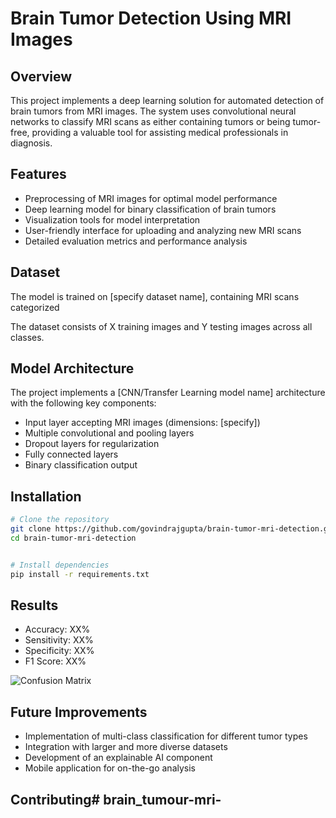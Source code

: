 # Brain Tumor Detection Using MRI Images

## Overview
This project implements a deep learning solution for automated detection of brain tumors from MRI images. The system uses convolutional neural networks to classify MRI scans as either containing tumors or being tumor-free, providing a valuable tool for assisting medical professionals in diagnosis.

## Features
- Preprocessing of MRI images for optimal model performance
- Deep learning model for binary classification of brain tumors
- Visualization tools for model interpretation
- User-friendly interface for uploading and analyzing new MRI scans
- Detailed evaluation metrics and performance analysis

## Dataset
The model is trained on [specify dataset name], containing MRI scans categorized

The dataset consists of X training images and Y testing images across all classes.

## Model Architecture
The project implements a [CNN/Transfer Learning model name] architecture with the following key components:
- Input layer accepting MRI images (dimensions: [specify])
- Multiple convolutional and pooling layers
- Dropout layers for regularization
- Fully connected layers
- Binary classification output

## Installation
```bash
# Clone the repository
git clone https://github.com/govindrajgupta/brain-tumor-mri-detection.git
cd brain-tumor-mri-detection


# Install dependencies
pip install -r requirements.txt
```

## Results
- Accuracy: XX%
- Sensitivity: XX%
- Specificity: XX%
- F1 Score: XX%

![Confusion Matrix](https://via.placeholder.com/500x400?text=Confusion+Matrix)

## Future Improvements
- Implementation of multi-class classification for different tumor types
- Integration with larger and more diverse datasets
- Development of an explainable AI component
- Mobile application for on-the-go analysis

## Contributing# brain_tumour-mri-
